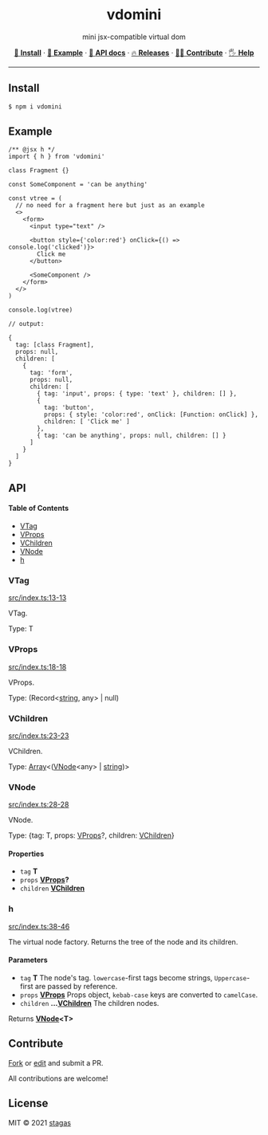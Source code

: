 <h1 align="center">vdomini</h1>

<p align="center">
mini jsx-compatible virtual dom
</p>

<p align="center">
   <a href="#install">        🔧 <strong>Install</strong></a>
 · <a href="#example">        🧩 <strong>Example</strong></a>
 · <a href="#api">            📜 <strong>API docs</strong></a>
 · <a href="https://github.com/stagas/vdomini/releases"> 🔥 <strong>Releases</strong></a>
 · <a href="#contribute">     💪🏼 <strong>Contribute</strong></a>
 · <a href="https://github.com/stagas/vdomini/issues">   🖐️ <strong>Help</strong></a>
</p>

---

## Install

```sh
$ npm i vdomini
```

## Example

```tsx
/** @jsx h */
import { h } from 'vdomini'

class Fragment {}

const SomeComponent = 'can be anything'

const vtree = (
  // no need for a fragment here but just as an example
  <>
    <form>
      <input type="text" />

      <button style={'color:red'} onClick={() => console.log('clicked')}>
        Click me
      </button>

      <SomeComponent />
    </form>
  </>
)

console.log(vtree)

// output:

{
  tag: [class Fragment],
  props: null,
  children: [
    {
      tag: 'form',
      props: null,
      children: [
        { tag: 'input', props: { type: 'text' }, children: [] },
        {
          tag: 'button',
          props: { style: 'color:red', onClick: [Function: onClick] },
          children: [ 'Click me' ]
        },
        { tag: 'can be anything', props: null, children: [] }
      ]
    }
  ]
}

```

## API

<!-- Generated by documentation.js. Update this documentation by updating the source code. -->

#### Table of Contents

- [VTag](#vtag)
- [VProps](#vprops)
- [VChildren](#vchildren)
- [VNode](#vnode)
- [h](#h)

### VTag

[src/index.ts:13-13](https://github.com/stagas/vdomini/blob/3451c6d79dbb806e1c86d3ef7ea1142732195a35/src/index.ts#L10-L12 'Source code on GitHub')

VTag.

Type: T

### VProps

[src/index.ts:18-18](https://github.com/stagas/vdomini/blob/3451c6d79dbb806e1c86d3ef7ea1142732195a35/src/index.ts#L15-L17 'Source code on GitHub')

VProps.

Type: (Record<[string](https://developer.mozilla.org/docs/Web/JavaScript/Reference/Global_Objects/String), any> | null)

### VChildren

[src/index.ts:23-23](https://github.com/stagas/vdomini/blob/3451c6d79dbb806e1c86d3ef7ea1142732195a35/src/index.ts#L20-L22 'Source code on GitHub')

VChildren.

Type: [Array](https://developer.mozilla.org/docs/Web/JavaScript/Reference/Global_Objects/Array)<([VNode](#vnode)\<any> | [string](https://developer.mozilla.org/docs/Web/JavaScript/Reference/Global_Objects/String))>

### VNode

[src/index.ts:28-28](https://github.com/stagas/vdomini/blob/3451c6d79dbb806e1c86d3ef7ea1142732195a35/src/index.ts#L25-L27 'Source code on GitHub')

VNode.

Type: {tag: T, props: [VProps](#vprops)?, children: [VChildren](#vchildren)}

#### Properties

- `tag` **T**
- `props` **[VProps](#vprops)?**
- `children` **[VChildren](#vchildren)**

### h

[src/index.ts:38-46](https://github.com/stagas/vdomini/blob/3451c6d79dbb806e1c86d3ef7ea1142732195a35/src/index.ts#L38-L46 'Source code on GitHub')

The virtual node factory. Returns the tree of the node and its children.

#### Parameters

- `tag` **T** The node's tag. `lowercase`-first tags become strings,
  `Uppercase`-first are passed by reference.
- `props` **[VProps](#vprops)** Props object, `kebab-case` keys are converted to `camelCase`.
- `children` **...[VChildren](#vchildren)** The children nodes.

Returns **[VNode](#vnode)\<T>**

## Contribute

[Fork](https://github.com/stagas/vdomini/fork) or
[edit](https://github.dev/stagas/vdomini) and submit a PR.

All contributions are welcome!

## License

MIT © 2021
[stagas](https://github.com/stagas)
